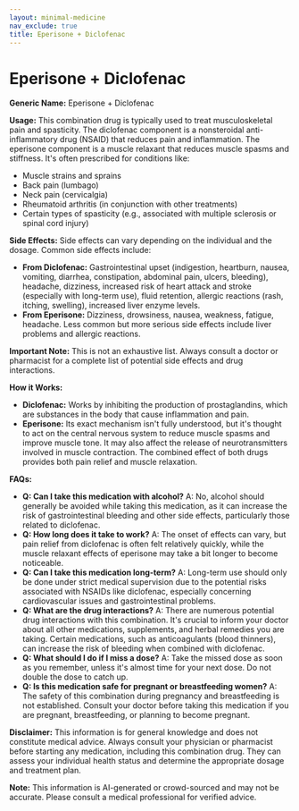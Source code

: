 ```yaml
---
layout: minimal-medicine
nav_exclude: true
title: Eperisone + Diclofenac
---
```


# Eperisone + Diclofenac

**Generic Name:** Eperisone + Diclofenac

**Usage:**  This combination drug is typically used to treat musculoskeletal pain and spasticity.  The diclofenac component is a nonsteroidal anti-inflammatory drug (NSAID) that reduces pain and inflammation. The eperisone component is a muscle relaxant that reduces muscle spasms and stiffness.  It's often prescribed for conditions like:

* Muscle strains and sprains
* Back pain (lumbago)
* Neck pain (cervicalgia)
* Rheumatoid arthritis (in conjunction with other treatments)
* Certain types of spasticity (e.g., associated with multiple sclerosis or spinal cord injury)


**Side Effects:**  Side effects can vary depending on the individual and the dosage.  Common side effects include:

* **From Diclofenac:**  Gastrointestinal upset (indigestion, heartburn, nausea, vomiting, diarrhea, constipation, abdominal pain, ulcers, bleeding), headache, dizziness, increased risk of heart attack and stroke (especially with long-term use), fluid retention, allergic reactions (rash, itching, swelling), increased liver enzyme levels.
* **From Eperisone:**  Dizziness, drowsiness, nausea, weakness, fatigue, headache.  Less common but more serious side effects include liver problems and allergic reactions.

**Important Note:**  This is not an exhaustive list.  Always consult a doctor or pharmacist for a complete list of potential side effects and drug interactions.


**How it Works:**

* **Diclofenac:** Works by inhibiting the production of prostaglandins, which are substances in the body that cause inflammation and pain.
* **Eperisone:**  Its exact mechanism isn't fully understood, but it's thought to act on the central nervous system to reduce muscle spasms and improve muscle tone.  It may also affect the release of neurotransmitters involved in muscle contraction.  The combined effect of both drugs provides both pain relief and muscle relaxation.


**FAQs:**

* **Q: Can I take this medication with alcohol?** A: No, alcohol should generally be avoided while taking this medication, as it can increase the risk of gastrointestinal bleeding and other side effects, particularly those related to diclofenac.
* **Q: How long does it take to work?** A: The onset of effects can vary, but pain relief from diclofenac is often felt relatively quickly, while the muscle relaxant effects of eperisone may take a bit longer to become noticeable.
* **Q: Can I take this medication long-term?** A:  Long-term use should only be done under strict medical supervision due to the potential risks associated with NSAIDs like diclofenac, especially concerning cardiovascular issues and gastrointestinal problems.
* **Q: What are the drug interactions?** A:  There are numerous potential drug interactions with this combination.  It's crucial to inform your doctor about all other medications, supplements, and herbal remedies you are taking.  Certain medications, such as anticoagulants (blood thinners), can increase the risk of bleeding when combined with diclofenac.
* **Q: What should I do if I miss a dose?** A:  Take the missed dose as soon as you remember, unless it's almost time for your next dose.  Do not double the dose to catch up.
* **Q:  Is this medication safe for pregnant or breastfeeding women?** A:  The safety of this combination during pregnancy and breastfeeding is not established.  Consult your doctor before taking this medication if you are pregnant, breastfeeding, or planning to become pregnant.


**Disclaimer:** This information is for general knowledge and does not constitute medical advice.  Always consult your physician or pharmacist before starting any medication, including this combination drug. They can assess your individual health status and determine the appropriate dosage and treatment plan.


**Note:** This information is AI-generated or crowd-sourced and may not be accurate. Please consult a medical professional for verified advice.